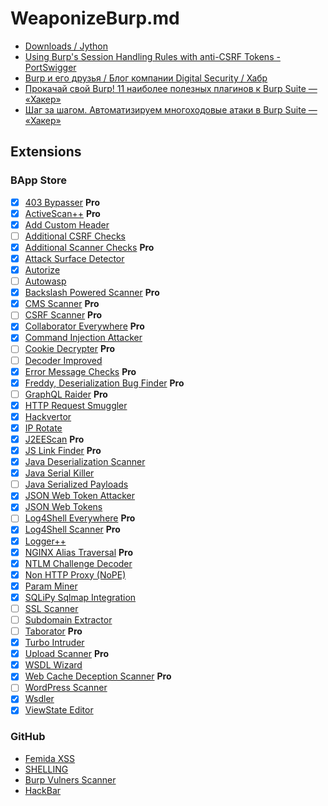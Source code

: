 WeaponizeBurp.md
==========

- [Downloads / Jython](https://www.jython.org/download.html)
- [Using Burp's Session Handling Rules with anti-CSRF Tokens - PortSwigger](https://portswigger.net/support/using-burp-suites-session-handling-rules-with-anti-csrf-tokens)
- [Burp и его друзья / Блог компании Digital Security / Хабр](https://habr.com/ru/company/dsec/blog/529088/)
- [Прокачай свой Burp! 11 наиболее полезных плагинов к Burp Suite — «Хакер»](https://xakep.ru/2018/08/23/burp-suite-plugins/)
- [Шаг за шагом. Автоматизируем многоходовые атаки в Burp Suite — «Хакер»](https://xakep.ru/2021/05/13/burp-stepper-intruder/)

## Extensions

### BApp Store

- [x] [403 Bypasser](https://portswigger.net/bappstore/444407b96d9c4de0adb7aed89e826122) **Pro**
- [x] [ActiveScan++](https://portswigger.net/bappstore/3123d5b5f25c4128894d97ea1acc4976) **Pro**
- [x] [Add Custom Header](https://portswigger.net/bappstore/807907f5380c4cb38748ef4fc1d8cdbc)
- [ ] [Additional CSRF Checks](https://portswigger.net/bappstore/2d12070c90cb4a0f91cde0b8927fd606)
- [x] [Additional Scanner Checks](https://portswigger.net/bappstore/a158fd3fc9394253be3aa0bc4c181d1f) **Pro**
- [x] [Attack Surface Detector](https://portswigger.net/bappstore/47027b96525d4353aea5844781894fb1)
- [x] [Autorize](https://portswigger.net/bappstore/f9bbac8c4acf4aefa4d7dc92a991af2f)
- [ ] [Autowasp](https://portswigger.net/bappstore/b89968942a3e4cab916b6c761beb2003)
- [x] [Backslash Powered Scanner](https://portswigger.net/bappstore/9cff8c55432a45808432e26dbb2b41d8) **Pro**
- [x] [CMS Scanner](https://portswigger.net/bappstore/1bf95d0be40c447b94981f5696b1a18e) **Pro**
- [ ] [CSRF Scanner](https://portswigger.net/bappstore/60f172f27a9b49a1b538ed414f9f27c3) **Pro**
- [x] [Collaborator Everywhere](https://portswigger.net/bappstore/2495f6fb364d48c3b6c984e226c02968) **Pro**
- [x] [Command Injection Attacker](https://portswigger.net/bappstore/33e4402eee514724b768c0342abadb8a)
- [ ] [Cookie Decrypter](https://portswigger.net/bappstore/76c500c3fdba4a37a6fca46fe18d8ada) **Pro**
- [ ] [Decoder Improved](https://portswigger.net/bappstore/0a05afd37da44adca514acef1cdde3b9)
- [x] [Error Message Checks](https://portswigger.net/bappstore/4f01db4b668c4126a68e4673df796f0f) **Pro**
- [x] [Freddy, Deserialization Bug Finder](https://portswigger.net/bappstore/ae1cce0c6d6c47528b4af35faebc3ab3) **Pro**
- [ ] [GraphQL Raider](https://portswigger.net/bappstore/4841f0d78a554ca381c65b26d48207e6) **Pro**
- [x] [HTTP Request Smuggler](https://portswigger.net/bappstore/aaaa60ef945341e8a450217a54a11646)
- [x] [Hackvertor](https://portswigger.net/bappstore/65033cbd2c344fbabe57ac060b5dd100)
- [x] [IP Rotate](https://portswigger.net/bappstore/2eb2b1cb1cf34cc79cda36f0f9019874)
- [x] [J2EEScan](https://portswigger.net/bappstore/7ec6d429fed04cdcb6243d8ba7358880) **Pro**
- [x] [JS Link Finder](https://portswigger.net/bappstore/0e61c786db0c4ac787a08c4516d52ccf) **Pro**
- [x] [Java Deserialization Scanner](https://portswigger.net/bappstore/228336544ebe4e68824b5146dbbd93ae)
- [x] [Java Serial Killer](https://portswigger.net/bappstore/afd8c03376f3461b804f39efae38f222)
- [ ] [Java Serialized Payloads](https://portswigger.net/bappstore/bc737909a5d742eab91544705c14d34f)
- [x] [JSON Web Token Attacker](https://portswigger.net/bappstore/82d6c60490b540369d6d5d01822bdf61)
- [x] [JSON Web Tokens](https://portswigger.net/bappstore/f923cbf91698420890354c1d8958fee6)
- [ ] [Log4Shell Everywhere](https://portswigger.net/bappstore/186be35f6e0d418eb1f6ecf1cc66a74d) **Pro**
- [x] [Log4Shell Scanner](https://portswigger.net/bappstore/b011be53649346dd87276bca41ce8e8f) **Pro**
- [x] [Logger++](https://portswigger.net/bappstore/470b7057b86f41c396a97903377f3d81)
- [x] [NGINX Alias Traversal](https://portswigger.net/bappstore/a5fdd2cdffa6410eb530de5a4c294d3a) **Pro**
- [x] [NTLM Challenge Decoder](https://portswigger.net/bappstore/30d095e075e64a109b8d12fc8281b5e3)
- [x] [Non HTTP Proxy (NoPE)](https://portswigger.net/bappstore/12e84399d46a408dbe970f181391f781)
- [x] [Param Miner](https://portswigger.net/bappstore/17d2949a985c4b7ca092728dba871943)
- [x] [SQLiPy Sqlmap Integration](https://portswigger.net/bappstore/f154175126a04bfe8edc6056f340f52e)
- [ ] [SSL Scanner](https://portswigger.net/bappstore/474b3c575a1a4584aa44dfefc70f269d)
- [ ] [Subdomain Extractor](https://portswigger.net/bappstore/eedcf9d22392458fa62f956f35bbcf49)
- [ ] [Taborator](https://portswigger.net/bappstore/c9c37e424a744aa08866652f63ee9e0f) **Pro**
- [x] [Turbo Intruder](https://portswigger.net/bappstore/9abaa233088242e8be252cd4ff534988)
- [x] [Upload Scanner](https://portswigger.net/bappstore/b2244cbb6953442cb3c82fa0a0d908fa) **Pro**
- [x] [WSDL Wizard](https://portswigger.net/bappstore/ef2f3f1a593d417987bb2ddded760aee)
- [x] [Web Cache Deception Scanner](https://portswigger.net/bappstore/7c1ca94a61474d9e897d307c858d52f0) **Pro**
- [ ] [WordPress Scanner](https://portswigger.net/bappstore/77a12b2966844f04bba032de5744cd35)
- [x] [Wsdler](https://portswigger.net/bappstore/594a49bb233748f2bc80a9eb18a2e08f)
- [x] [ViewState Editor](https://portswigger.net/bappstore/ba17d9fb487448b48368c22cb70048dc)

### GitHub

- [Femida XSS](https://github.com/wish-i-was/femida)
- [SHELLING](https://github.com/ewilded/shelling)
- [Burp Vulners Scanner](https://github.com/vulnersCom/burp-vulners-scanner)
- [HackBar](https://github.com/d3vilbug/HackBar)
